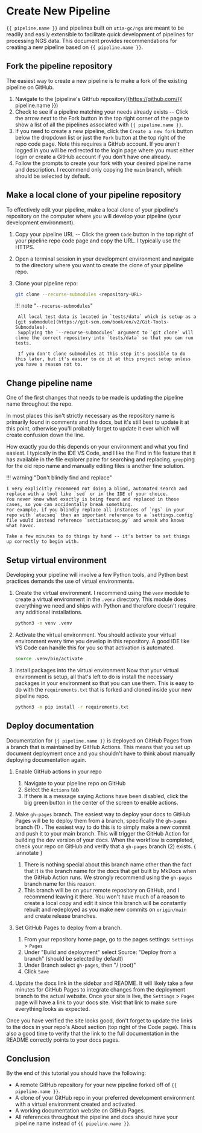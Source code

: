 # Create New Pipeline

`{{ pipeline.name }}` and pipelines built on `utia-gc/ngs` are meant to be readily and easily extensible to facilitate quick development of pipelines for processing NGS data.
This document provides recommendations for creating a new pipeline based on `{{ pipeline.name }}`.

## Fork the pipeline repository

The easiest way to create a new pipeline is to make a fork of the existing pipeline on GitHub.

1. Navigate to the [pipeline's GitHub repository](https://github.com/{{ pipeline.name }})
2. Check to see if a pipeline matching your needs already exists -- Click the arrow next to the Fork button in the top right corner of the page to show a list of all the pipelines associated with `{{ pipeline.name }}`.
3. If you need to create a new pipeline, click the `Create a new fork` button below the dropdown list or just the `Fork` button at the top right of the repo code page.
    Note this requires a GitHub account.
    If you aren't logged in you will be redirected to the login page where you must either login or create a GitHub account if you don't have one already.
4. Follow the prompts to create your fork with your desired pipeline name and description.
    I recommend only copying the `main` branch, which should be selected by default.

## Make a local clone of your pipeline repository

To effectively edit your pipeline, make a local clone of your pipeline's repository on the computer where you will develop your pipeline (your development environment).

1. Copy your pipeline URL -- Click the green `Code` button in the top right of your pipeline repo code page and copy the URL.
I typically use the HTTPS.
2. Open a terminal session in your development environment and navigate to the directory where you want to create the clone of your pipeline repo.
3. Clone your pipeline repo:

    ``` bash title="Terminal"
    git clone --recurse-submodules <repository-URL>
    ```

    !!! note "`--recurse-submodules`"

        All local test data is located in `tests/data` which is setup as a [git submodule](https://git-scm.com/book/en/v2/Git-Tools-Submodules).
        Supplying the `--recurse-submodules` argument to `git clone` will clone the correct repository into `tests/data` so that you can run tests.

        If you don't clone submodules at this step it's possible to do this later, but it's easier to do it at this project setup unless you have a reason not to.

## Change pipeline name

One of the first changes that needs to be made is updating the pipeline name throughout the repo.

In most places this isn't strictly necessary as the repository name is primarily found in comments and the docs, but it's still best to update it at this point, otherwise you'll probably forget to update it ever which will create confusion down the line.

How exactly you do this depends on your environment and what you find easiest.
I typically in the IDE VS Code, and I like the Find in file feature that it has available in the file explorer paine for searching and replacing.
`grep`ping for the old repo name and manually editing files is another fine solution.

!!! warning "Don't blindly find and replace"

    I very explicitly recommend not doing a blind, automated search and replace with a tool like `sed` or in the IDE of your choice.
    You never know what exactly is being found and replaced in those cases, so you can accidentally break something.
    For example, if you blindly replace all instances of `ngs` in your repo with `atacseq` then an important reference to a `settings.config` file would instead reference `settiatacseq.py` and wreak who knows what havoc.

    Take a few minutes to do things by hand -- it's better to set things up correctly to begin with.

## Setup virtual environment

Developing your pipeline will involve a few Python tools, and Python best practices demands the use of virtual environments.

1. Create the virtual environment.
I recommend using the `venv` module to create a virtual environment in the `.venv` directory.
This module does everything we need and ships with Python and therefore doesn't require any additional installations.

    ``` bash title="Terminal"
    python3 -m venv .venv
    ```

2. Activate the virtual environment.
You should activate your virtual environment every time you develop in this repository.
A good IDE like VS Code can handle this for you so that activation is automated.

    ``` bash title="Terminal"
    source .venv/bin/activate
    ```

3. Install packages into the virtual environment
Now that your virtual environment is setup, all that's left to do is install the necessary packages in your environment so that you can use them.
This is easy to do with the `requirements.txt` that is forked and cloned inside your new pipeline repo.

    ``` bash title="Terminal"
    python3 -m pip install -r requirements.txt
    ```

## Deploy documentation

Documentation for `{{ pipeline.name }}` is deployed on GitHub Pages from a branch that is maintained by GitHub Actions.
This means that you set up document deployment once and you shouldn't have to think about manually deploying documentation again.

1. Enable GitHub actions in your repo

    1. Navigate to your pipeline repo on GitHub
    2. Select the `Actions` tab
    3. If there is a message saying Actions have been disabled, click the big green button in the center of the screen to enable actions.

2. Make `gh-pages` branch.
The easiest way to deploy your docs to GitHub Pages will be to deploy them from a branch, specifically the `gh-pages` branch (1) .
The easiest way to do this is to simply make a new commit and push it to your main branch.
This will trigger the GitHub Action for building the dev version of your docs.
When the workflow is completed, check your repo on GitHub and verify that a `gh-pages` branch (2) exists.
{ .annotate }

    1. There is nothing special about this branch name other than the fact that it is the branch name for the docs that get built by MkDocs when the GitHub Action runs.
    We strongly recommend using the `gh-pages` branch name for this reason.
    2. This branch will be on your remote repository on GitHub, and I recommend leaving it there.
    You won't have much of a reason to create a local copy and edit it since this branch will be constantly rebuilt and redeployed as you make new commits on `origin/main` and create release branches.

3. Set GitHub Pages to deploy from a branch.

    1. From your repository home page, go to the pages settings: `Settings` > `Pages`
    2. Under "Build and deployment" select Source: "Deploy from a branch" (should be selected by default)
    3. Under Branch select `gh-pages`, then "/ (root)"
    4. Click `Save`

4. Update the docs link in the sidebar and README.
It will likely take a few minutes for GitHub Pages to integrate changes from the deployment branch to the actual website.
Once your site is live, the `Settings` > `Pages` page will have a link to your docs site.
Visit that link to make sure everything looks as expected.

Once you have verified the site looks good, don't forget to update the links to the docs in your repo's About section (top right of the Code page).
This is also a good time to verify that the link to the full documentation in the README correctly points to your docs pages.

## Conclusion

By the end of this tutorial you should have the following:

* A remote GitHub repository for your new pipeline forked off of `{{ pipeline.name }}`.
* A clone of your GitHub repo in your preferred development environment with a virtual environment created and activated.
* A working documentation website on GitHub Pages.
* All references throughout the pipeline and docs should have your pipeline name instead of `{{ pipeline.name }}`.

